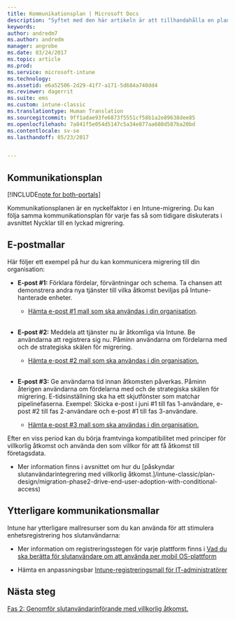 ```yaml
---
title: Kommunikationsplan | Microsoft Docs
description: "Syftet med den här artikeln är att tillhandahålla en plan och strategi för migrationskommunikation."
keywords: 
author: andredm7
ms.author: andredm
manager: angrobe
ms.date: 03/24/2017
ms.topic: article
ms.prod: 
ms.service: microsoft-intune
ms.technology: 
ms.assetid: e6a52506-2d29-41f7-a171-5d684a740dd4
ms.reviewer: dagerrit
ms.suite: ems
ms.custom: intune-classic
ms.translationtype: Human Translation
ms.sourcegitcommit: 9ff1adae93fe6873f5551cf58b1a2e89638dee85
ms.openlocfilehash: 7a841f5e054d5147c5a34e877aa608d587ba20bd
ms.contentlocale: sv-se
ms.lasthandoff: 05/23/2017


---
```


## <a name="communication-plan"></a>Kommunikationsplan

[!INCLUDE[note for both-portals](../includes/note-for-both-portals.md)]

Kommunikationsplanen är en nyckelfaktor i en Intune-migrering. Du kan följa samma kommunikationsplan för varje fas så som tidigare diskuterats i avsnittet Nycklar till en lyckad migrering.

## <a name="e-mail-templates"></a>E-postmallar

Här följer ett exempel på hur du kan kommunicera migrering till din organisation:

-   **E-post \#1:** Förklara fördelar, förväntningar och schema. Ta chansen att demonstrera andra nya tjänster till vilka åtkomst beviljas på Intune-hanterade enheter.

    -   [Hämta e-post \#1 mall som ska användas i din organisation](https://gallery.technet.microsoft.com/Intune-migration-guide-end-e3209b35).
<br></br>

-   **E-post \#2:** Meddela att tjänster nu är åtkomliga via Intune. Be användarna att registrera sig nu. Påminn användarna om fördelarna med och de strategiska skälen för migrering.

    -   [Hämta e-post \#2 mall som ska användas i din organisation.](https://gallery.technet.microsoft.com/Intune-migration-guide-end-a9d25eb5)
<br></br>

-   **E-post \#3:** Ge användarna tid innan åtkomsten påverkas. Påminn återigen användarna om fördelarna med och de strategiska skälen för migrering. E-tidsinställning ska ha ett skjutfönster som matchar pipelinefaserna. Exempel: Skicka e-post i juni \#1 till fas 1-användare, e-post \#2 till fas 2-användare och e-post \#1 till fas 3-användare.

    -   [Hämta e-post \#3 mall som ska användas i din organisation.](https://gallery.technet.microsoft.com/Intune-migration-guide-end-831521b5)

Efter en viss period kan du börja framtvinga kompatibilitet med principer för villkorlig åtkomst och använda den som villkor för att få åtkomst till företagsdata.

-   Mer information finns i avsnittet om hur du [påskyndar slutanvändarintegrering med villkorlig åtkomst.]/intune-classic/plan-design/migration-phase2-drive-end-user-adoption-with-conditional-access)

## <a name="additional-communication-templates"></a>Ytterligare kommunikationsmallar

Intune har ytterligare mallresurser som du kan använda för att stimulera enhetsregistrering hos slutanvändarna:

-   Mer information om registreringsstegen för varje plattform finns i [Vad du ska berätta för slutanvändare om att använda per mobil OS-plattform](/intune-classic/deploy-use/what-to-tell-your-end-users-about-using-microsoft-intune)

-   Hämta en anpassningsbar [Intune-registreringsmall för IT-administratörer](https://gallery.technet.microsoft.com/End-user-Intune-enrollment-55dfd64a)

## <a name="next-steps"></a>Nästa steg

[Fas 2: Genomför slutanvändarinförande med villkorlig åtkomst.](/intune-classic/plan-design/migration-phase2-drive-end-user-adoption-with-conditional-access)

